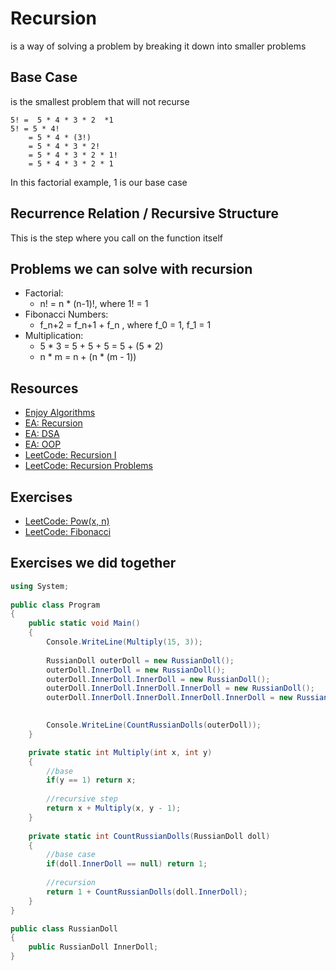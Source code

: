# Recursion
is a way of solving a problem by breaking it down into smaller problems

## Base Case
is the smallest problem that will not recurse
```
5! =  5 * 4 * 3 * 2  *1
5! = 5 * 4!
    = 5 * 4 * (3!)
    = 5 * 4 * 3 * 2!
    = 5 * 4 * 3 * 2 * 1!
    = 5 * 4 * 3 * 2 * 1
```
In this factorial example, 1 is our base case

## Recurrence Relation / Recursive Structure
This is the step where you call on the function itself

## Problems we can solve with recursion
- Factorial:
    - n! = n * (n-1)!, where 1! = 1
- Fibonacci Numbers: 
    - f_n+2 = f_n+1 + f_n , where f_0 = 1, f_1 = 1
- Multiplication:
    - 5 * 3 = 5 + 5 + 5
            = 5 + (5 * 2)
    - n * m = n + (n * (m - 1))

## Resources
- [Enjoy Algorithms](https://www.enjoyalgorithms.com/)
- [EA: Recursion](https://www.enjoyalgorithms.com/blog/recursion-explained-how-recursion-works-in-programming/)
- [EA: DSA](https://www.enjoyalgorithms.com/data-structures-and-algorithms-course/)
- [EA: OOP](https://www.enjoyalgorithms.com/oops-course/)
- [LeetCode: Recursion I](https://leetcode.com/explore/learn/card/recursion-i/)
- [LeetCode: Recursion Problems](https://leetcode.com/tag/recursion/)

## Exercises
- [LeetCode: Pow(x, n)](https://leetcode.com/problems/powx-n/)
- [LeetCode: Fibonacci](https://leetcode.com/problems/fibonacci-number/)

## Exercises we did together
```csharp
using System;
					
public class Program
{
	public static void Main()
	{
		Console.WriteLine(Multiply(15, 3));
	
		RussianDoll outerDoll = new RussianDoll();
		outerDoll.InnerDoll = new RussianDoll();
		outerDoll.InnerDoll.InnerDoll = new RussianDoll();
		outerDoll.InnerDoll.InnerDoll.InnerDoll = new RussianDoll();
		outerDoll.InnerDoll.InnerDoll.InnerDoll.InnerDoll = new RussianDoll();

		
		Console.WriteLine(CountRussianDolls(outerDoll));
	}

	private static int Multiply(int x, int y)
	{
		//base
		if(y == 1) return x;
		
		//recursive step
		return x + Multiply(x, y - 1);
	}
	
	private static int CountRussianDolls(RussianDoll doll)
	{
		//base case
		if(doll.InnerDoll == null) return 1;
		
		//recursion
		return 1 + CountRussianDolls(doll.InnerDoll);
	}
}

public class RussianDoll
{
	public RussianDoll InnerDoll;
}
```